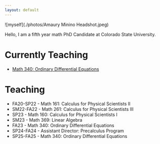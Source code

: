 ```yaml
---
layout: default
---
```



![myself](./photos/Amaury Minino Headshot.jpeg)

Hello, I am a fifth year math PhD Candidate at Colorado State University.
# Currently Teaching
* <a href="/CoursePages/DifEqCoursePage.md" title="ODEs ">Math 340: Ordinary Differential Equations </a>
# Teaching

* FA20-SP22 - Math 161: Calculus for Physical Scientists II
* SM22-FA22 - Math 261: Calculus for Physical Scientists III
* SP23 - Math 160: Calculus for Physical Scientists I
* SM23 - Math 369: Linear Algebra
* FA23 - Math 340: Ordinary Differential Equations
* SP24-FA24 - Assistant Director: Precalculus Program
* SP25-FA25 - Math 340: Ordinary Differential Equations 